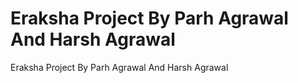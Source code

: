 # Eraksha Project By Parh Agrawal And Harsh Agrawal
Eraksha Project By Parh Agrawal And Harsh Agrawal
